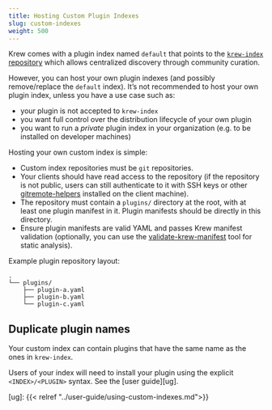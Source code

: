 ```yaml
---
title: Hosting Custom Plugin Indexes
slug: custom-indexes
weight: 500
---
```


Krew comes with a plugin index named `default` that points to the
[`krew-index` repository](https://github.com/kubernetes-sigs/krew) which allows
centralized discovery through community curation.

However, you can host your own plugin indexes (and possibly remove/replace the
`default` index). It’s not recommended to host your own plugin index, unless you
have a use case such as:

- your plugin is not accepted to `krew-index`
- you want full control over the distribution lifecycle of your own plugin
- you want to run a _private_ plugin index in your organization (e.g. to be
  installed on developer machines)

Hosting your own custom index is simple:

- Custom index repositories must be `git` repositories.
- Your clients should have read access to the repository (if the repository
  is not public, users can still authenticate to it with SSH keys or other
  [gitremote-helpers](https://git-scm.com/docs/gitremote-helpers) installed
  on the client machine).
- The repository must contain a `plugins/` directory at the root, with at least
  one plugin manifest in it. Plugin manifests should be directly in this
  directory.
- Ensure plugin manifests are valid YAML and passes Krew manifest validation
  (optionally, you can use the
  [validate-krew-manifest](https://github.com/kubernetes-sigs/krew/tree/master/cmd/validate-krew-manifest)
  tool for static analysis).

Example plugin repository layout:

```text
.
└── plugins/
    ├── plugin-a.yaml
    ├── plugin-b.yaml
    └── plugin-c.yaml
```

## Duplicate plugin names

Your custom index can contain plugins that have the same name as the ones in
`krew-index`.

Users of your index will need to install your plugin using the
explicit `<INDEX>/<PLUGIN>` syntax. See the [user guide][ug].

[ug]: {{< relref "../user-guide/using-custom-indexes.md">}}
